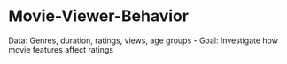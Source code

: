 # Movie-Viewer-Behavior
Data: Genres, duration, ratings, views, age groups - Goal: Investigate how movie features affect ratings
